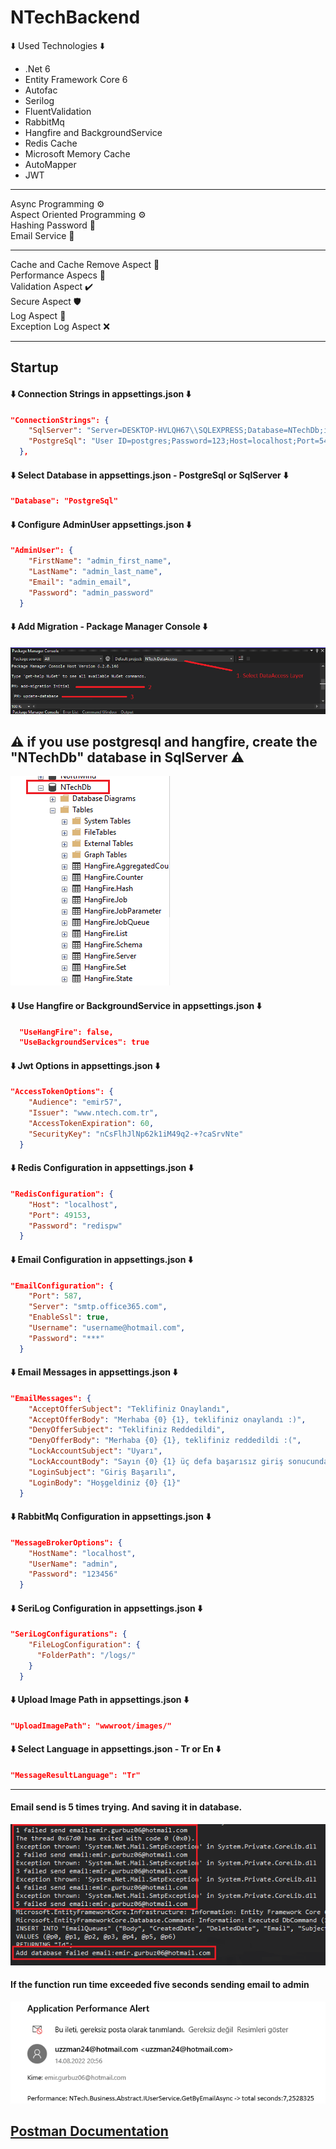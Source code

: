 # NTechBackend

⬇️ Used Technologies ⬇️
<ul>
  <li>.Net 6</li>
  <li>Entity Framework Core 6</li>
  <li>Autofac</li>
  <li>Serilog</li>
  <li>FluentValidation</li>
  <li>RabbitMq</li>
  <li>Hangfire and BackgroundService</li>
  <li>Redis Cache</li>
  <li>Microsoft Memory Cache</li>
  <li>AutoMapper</li>
  <li>JWT</li>
</ul>
<hr>
Async Programming ⚙️<br>
Aspect Oriented Programming ⚙️ <br>
Hashing Password 🔑 <br>
Email Service 📧 <br>
<hr>
Cache and Cache Remove Aspect 🧰 <br>
Performance Aspecs 🚀 <br>
Validation Aspect ✔️ <br>
Secure Aspect 🛡️ <br>
Log Aspect 📓 <br>
Exception Log Aspect ❌ <br>

<hr>
<h2>Startup</h3>
<h4>⬇️ Connection Strings in appsettings.json ⬇️</h4>

```json
"ConnectionStrings": {
    "SqlServer": "Server=DESKTOP-HVLQH67\\SQLEXPRESS;Database=NTechDb;integrated security=true",
    "PostgreSql": "User ID=postgres;Password=123;Host=localhost;Port=5432;Database=NTechDb;"
  },
```
<h4>⬇️ Select Database in appsettings.json - PostgreSql or SqlServer ⬇️</h4>

```json
"Database": "PostgreSql"
```
<h4>⬇️ Configure AdminUser appsettings.json ⬇️</h4>

```json
"AdminUser": {
    "FirstName": "admin_first_name",
    "LastName": "admin_last_name",
    "Email": "admin_email",
    "Password": "admin_password"
  }
```

<h4>⬇️ Add Migration - Package Manager Console ⬇️</h4>
<img src="screenshots/migration.png"/>

<h2>⚠️ if you use postgresql and hangfire, create the "NTechDb" database in SqlServer ⚠️</h2>
<img src="screenshots/ntechdb_sqlserver.png"/>
<h4>⬇️ Use Hangfire or BackgroundService in appsettings.json ⬇️</h4>

```json
  "UseHangFire": false,
  "UseBackgroundServices": true
```

<h4>⬇️ Jwt Options in appsettings.json ⬇️</h4>

```json
"AccessTokenOptions": {
    "Audience": "emir57",
    "Issuer": "www.ntech.com.tr",
    "AccessTokenExpiration": 60,
    "SecurityKey": "nCsFlhJlNp62k1iM49q2-+?caSrvNte"
  }
```
<h4>⬇️ Redis Configuration in appsettings.json ⬇️</h4>

```json
"RedisConfiguration": {
    "Host": "localhost",
    "Port": 49153,
    "Password": "redispw"
  }
```
<h4>⬇️ Email Configuration in appsettings.json ⬇️</h4>

```json
"EmailConfiguration": {
    "Port": 587,
    "Server": "smtp.office365.com",
    "EnableSsl": true,
    "Username": "username@hotmail.com",
    "Password": "***"
  }
```
<h4>⬇️ Email Messages in appsettings.json ⬇️</h4>

```json
"EmailMessages": {
    "AcceptOfferSubject": "Teklifiniz Onaylandı",
    "AcceptOfferBody": "Merhaba {0} {1}, teklifiniz onaylandı :)",
    "DenyOfferSubject": "Teklifiniz Reddedildi",
    "DenyOfferBody": "Merhaba {0} {1}, teklifiniz reddedildi :(",
    "LockAccountSubject": "Uyarı",
    "LockAccountBody": "Sayın {0} {1} üç defa başarısız giriş sonucunda hesabınız kilitlenmiştir. 3 dakika sonra tekrar deneyiniz.",
    "LoginSubject": "Giriş Başarılı",
    "LoginBody": "Hoşgeldiniz {0} {1}"
  }
```
<h4>⬇️ RabbitMq Configuration in appsettings.json ⬇️</h4>

```json
"MessageBrokerOptions": {
    "HostName": "localhost",
    "UserName": "admin",
    "Password": "123456"
  }
```
<h4>⬇️ SeriLog Configuration in appsettings.json ⬇️</h4>

```json
"SeriLogConfigurations": {
    "FileLogConfiguration": {
      "FolderPath": "/logs/"
    }
  }
```

<h4>⬇️ Upload Image Path in appsettings.json ⬇️</h4>

```json
"UploadImagePath": "wwwroot/images/"
```


<h4>⬇️ Select Language in appsettings.json - Tr or En ⬇️</h4>

```json
"MessageResultLanguage": "Tr"
```
<hr>
<h4>Email send is 5 times trying. And saving it in database.</h4>
<img src="screenshots/email_queue_debug.png"/>
<br>
<h4>If the function run time exceeded five seconds sending email to admin</h4>
<img src="screenshots/performance_alert.png"/>

<h2>
<a href="https://documenter.getpostman.com/view/17832908/VUjTkiTt#816019f3-f6ca-436f-9a17-faa58d9e2e06">Postman Documentation</a>
</h2>
